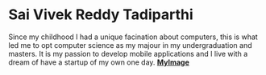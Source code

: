 # Sai Vivek Reddy Tadiparthi
Since my childhood I had a unique facination about computers, this is what led me to opt computer science as my majour in  my undergraduation and masters. It is my passion to develop mobile applications and I live with a dream of have a startup of my own one day.
**[MyImage](Image.jpg)**
